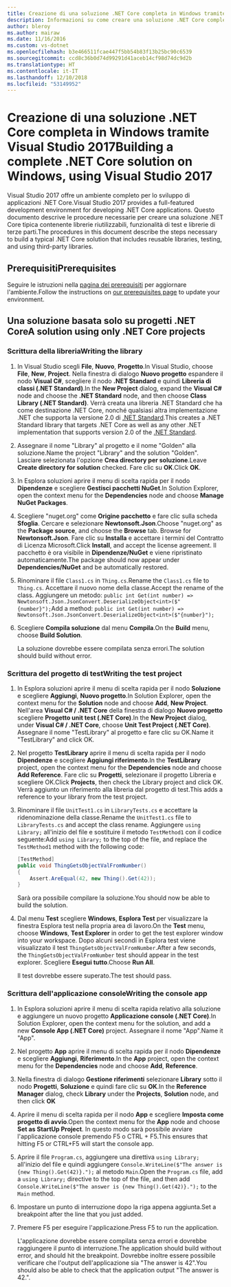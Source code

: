 ```yaml
---
title: Creazione di una soluzione .NET Core completa in Windows tramite Visual Studio 2017
description: Informazioni su come creare una soluzione .NET Core completa in Visual Studio 2017 in Windows.
author: bleroy
ms.author: mairaw
ms.date: 11/16/2016
ms.custom: vs-dotnet
ms.openlocfilehash: b3e466511fcae447f5bb54b83f13b25bc90c6539
ms.sourcegitcommit: ccd8c36b0d74d99291d41aceb14cf98d74dc9d2b
ms.translationtype: HT
ms.contentlocale: it-IT
ms.lasthandoff: 12/10/2018
ms.locfileid: "53149952"
---
```

# <a name="building-a-complete-net-core-solution-on-windows-using-visual-studio-2017"></a><span data-ttu-id="441c0-103">Creazione di una soluzione .NET Core completa in Windows tramite Visual Studio 2017</span><span class="sxs-lookup"><span data-stu-id="441c0-103">Building a complete .NET Core solution on Windows, using Visual Studio 2017</span></span>

<span data-ttu-id="441c0-104">Visual Studio 2017 offre un ambiente completo per lo sviluppo di applicazioni .NET Core.</span><span class="sxs-lookup"><span data-stu-id="441c0-104">Visual Studio 2017 provides a full-featured development environment for developing .NET Core applications.</span></span> <span data-ttu-id="441c0-105">Questo documento descrive le procedure necessarie per creare una soluzione .NET Core tipica contenente librerie riutilizzabili, funzionalità di test e librerie di terze parti.</span><span class="sxs-lookup"><span data-stu-id="441c0-105">The procedures in this document describe the steps necessary to build a typical .NET Core solution that includes reusable libraries, testing, and using third-party libraries.</span></span> 

## <a name="prerequisites"></a><span data-ttu-id="441c0-106">Prerequisiti</span><span class="sxs-lookup"><span data-stu-id="441c0-106">Prerequisites</span></span>

<span data-ttu-id="441c0-107">Seguire le istruzioni nella [pagina dei prerequisiti](../windows-prerequisites.md) per aggiornare l'ambiente.</span><span class="sxs-lookup"><span data-stu-id="441c0-107">Follow the instructions on [our prerequisites page](../windows-prerequisites.md) to update your environment.</span></span>

## <a name="a-solution-using-only-net-core-projects"></a><span data-ttu-id="441c0-108">Una soluzione basata solo su progetti .NET Core</span><span class="sxs-lookup"><span data-stu-id="441c0-108">A solution using only .NET Core projects</span></span>

### <a name="writing-the-library"></a><span data-ttu-id="441c0-109">Scrittura della libreria</span><span class="sxs-lookup"><span data-stu-id="441c0-109">Writing the library</span></span>

1. <span data-ttu-id="441c0-110">In Visual Studio scegli **File**, **Nuovo**, **Progetto**.</span><span class="sxs-lookup"><span data-stu-id="441c0-110">In Visual Studio, choose **File**, **New**, **Project**.</span></span> <span data-ttu-id="441c0-111">Nella finestra di dialogo **Nuovo progetto** espandere il nodo **Visual C#**, scegliere il nodo **.NET Standard** e quindi **Libreria di classi (.NET Standard)**.</span><span class="sxs-lookup"><span data-stu-id="441c0-111">In the **New Project** dialog, expand the **Visual C#** node and choose the **.NET Standard** node, and then choose **Class Library (.NET Standard)**.</span></span> <span data-ttu-id="441c0-112">Verrà creata una libreria .NET Standard che ha come destinazione .NET Core, nonché qualsiasi altra implementazione .NET che supporta la versione 2.0 di [.NET Standard](../../standard/net-standard.md).</span><span class="sxs-lookup"><span data-stu-id="441c0-112">This creates a .NET Standard library that targets .NET Core as well as any other .NET implementation that supports version 2.0 of the [.NET Standard](../../standard/net-standard.md).</span></span>

2. <span data-ttu-id="441c0-113">Assegnare il nome "Library" al progetto e il nome "Golden" alla soluzione.</span><span class="sxs-lookup"><span data-stu-id="441c0-113">Name the project "Library" and the solution "Golden".</span></span> <span data-ttu-id="441c0-114">Lasciare selezionata l'opzione **Crea directory per soluzione**.</span><span class="sxs-lookup"><span data-stu-id="441c0-114">Leave **Create directory for solution** checked.</span></span> <span data-ttu-id="441c0-115">Fare clic su **OK**.</span><span class="sxs-lookup"><span data-stu-id="441c0-115">Click **OK**.</span></span>

3. <span data-ttu-id="441c0-116">In Esplora soluzioni aprire il menu di scelta rapida per il nodo **Dipendenze** e scegliere **Gestisci pacchetti NuGet**.</span><span class="sxs-lookup"><span data-stu-id="441c0-116">In Solution Explorer, open the context menu for the **Dependencies** node and choose **Manage NuGet Packages**.</span></span>

4. <span data-ttu-id="441c0-117">Scegliere "nuget.org" come **Origine pacchetto** e fare clic sulla scheda **Sfoglia**. Cercare e selezionare **Newtonsoft.Json**.</span><span class="sxs-lookup"><span data-stu-id="441c0-117">Choose "nuget.org" as the **Package source**, and choose the **Browse** tab. Browse for **Newtonsoft.Json**.</span></span> <span data-ttu-id="441c0-118">Fare clic su **Installa** e accettare i termini del Contratto di Licenza Microsoft.</span><span class="sxs-lookup"><span data-stu-id="441c0-118">Click **Install**, and accept the license agreement.</span></span> <span data-ttu-id="441c0-119">Il pacchetto è ora visibile in **Dipendenze/NuGet** e viene ripristinato automaticamente.</span><span class="sxs-lookup"><span data-stu-id="441c0-119">The package should now appear under **Dependencies/NuGet** and be automatically restored.</span></span>

5. <span data-ttu-id="441c0-120">Rinominare il file `Class1.cs` in `Thing.cs`.</span><span class="sxs-lookup"><span data-stu-id="441c0-120">Rename the `Class1.cs` file to `Thing.cs`.</span></span> <span data-ttu-id="441c0-121">Accettare il nuovo nome della classe.</span><span class="sxs-lookup"><span data-stu-id="441c0-121">Accept the rename of the class.</span></span> <span data-ttu-id="441c0-122">Aggiungere un metodo: `public int Get(int number) => Newtonsoft.Json.JsonConvert.DeserializeObject<int>($"{number}");`</span><span class="sxs-lookup"><span data-stu-id="441c0-122">Add a method: `public int Get(int number) => Newtonsoft.Json.JsonConvert.DeserializeObject<int>($"{number}");`</span></span>

7. <span data-ttu-id="441c0-123">Scegliere **Compila soluzione** dal menu **Compila**.</span><span class="sxs-lookup"><span data-stu-id="441c0-123">On the **Build** menu, choose **Build Solution**.</span></span>

   <span data-ttu-id="441c0-124">La soluzione dovrebbe essere compilata senza errori.</span><span class="sxs-lookup"><span data-stu-id="441c0-124">The solution should build without error.</span></span>

### <a name="writing-the-test-project"></a><span data-ttu-id="441c0-125">Scrittura del progetto di test</span><span class="sxs-lookup"><span data-stu-id="441c0-125">Writing the test project</span></span>

1. <span data-ttu-id="441c0-126">In Esplora soluzioni aprire il menu di scelta rapida per il nodo **Soluzione** e scegliere **Aggiungi**, **Nuovo progetto**.</span><span class="sxs-lookup"><span data-stu-id="441c0-126">In Solution Explorer, open the context menu for the **Solution** node and choose **Add**, **New Project**.</span></span> <span data-ttu-id="441c0-127">Nell'area **Visual C# / .NET Core** della finestra di dialogo **Nuovo progetto** scegliere **Progetto unit test (.NET Core)**.</span><span class="sxs-lookup"><span data-stu-id="441c0-127">In the **New Project** dialog, under **Visual C# / .NET Core**, choose **Unit Test Project (.NET Core)**.</span></span> <span data-ttu-id="441c0-128">Assegnare il nome "TestLibrary" al progetto e fare clic su OK.</span><span class="sxs-lookup"><span data-stu-id="441c0-128">Name it "TestLibrary" and click OK.</span></span> 

2. <span data-ttu-id="441c0-129">Nel progetto **TestLibrary** aprire il menu di scelta rapida per il nodo **Dipendenze** e scegliere **Aggiungi riferimento**.</span><span class="sxs-lookup"><span data-stu-id="441c0-129">In the **TestLibrary** project, open the context menu for the **Dependencies** node and choose **Add Reference**.</span></span> <span data-ttu-id="441c0-130">Fare clic su **Progetti**, selezionare il progetto Libreria e scegliere OK.</span><span class="sxs-lookup"><span data-stu-id="441c0-130">Click **Projects**, then check the Library project and click OK.</span></span> <span data-ttu-id="441c0-131">Verrà aggiunto un riferimento alla libreria dal progetto di test.</span><span class="sxs-lookup"><span data-stu-id="441c0-131">This adds a reference to your library from the test project.</span></span>

3. <span data-ttu-id="441c0-132">Rinominare il file `UnitTest1.cs` in `LibraryTests.cs` e accettare la ridenominazione della classe.</span><span class="sxs-lookup"><span data-stu-id="441c0-132">Rename the `UnitTest1.cs` file to `LibraryTests.cs` and accept the class rename.</span></span> <span data-ttu-id="441c0-133">Aggiungere `using Library;` all'inizio del file e sostituire il metodo `TestMethod1` con il codice seguente:</span><span class="sxs-lookup"><span data-stu-id="441c0-133">Add `using Library;` to the top of the file, and replace the `TestMethod1` method with the following code:</span></span>
    ```csharp
    [TestMethod]
    public void ThingGetsObjectValFromNumber()
    {
        Assert.AreEqual(42, new Thing().Get(42));
    }
    ```

   <span data-ttu-id="441c0-134">Sarà ora possibile compilare la soluzione.</span><span class="sxs-lookup"><span data-stu-id="441c0-134">You should now be able to build the solution.</span></span> 
   
4. <span data-ttu-id="441c0-135">Dal menu **Test** scegliere **Windows**, **Esplora Test** per visualizzare la finestra Esplora test nella propria area di lavoro.</span><span class="sxs-lookup"><span data-stu-id="441c0-135">On the **Test** menu, choose **Windows**, **Test Explorer** in order to get the test explorer window into your workspace.</span></span> <span data-ttu-id="441c0-136">Dopo alcuni secondi in Esplora test viene visualizzato il test `ThingGetsObjectValFromNumber`.</span><span class="sxs-lookup"><span data-stu-id="441c0-136">After a few seconds, the `ThingGetsObjectValFromNumber` test should appear in the test explorer.</span></span> <span data-ttu-id="441c0-137">Scegliere **Esegui tutto**.</span><span class="sxs-lookup"><span data-stu-id="441c0-137">Choose **Run All**.</span></span>
   
   <span data-ttu-id="441c0-138">Il test dovrebbe essere superato.</span><span class="sxs-lookup"><span data-stu-id="441c0-138">The test should pass.</span></span>

### <a name="writing-the-console-app"></a><span data-ttu-id="441c0-139">Scrittura dell'applicazione console</span><span class="sxs-lookup"><span data-stu-id="441c0-139">Writing the console app</span></span>

1. <span data-ttu-id="441c0-140">In Esplora soluzioni aprire il menu di scelta rapida relativo alla soluzione e aggiungere un nuovo progetto **Applicazione console (.NET Core)**.</span><span class="sxs-lookup"><span data-stu-id="441c0-140">In Solution Explorer, open the context menu for the solution, and add a new **Console App (.NET Core)** project.</span></span> <span data-ttu-id="441c0-141">Assegnare il nome "App".</span><span class="sxs-lookup"><span data-stu-id="441c0-141">Name it "App".</span></span>

2. <span data-ttu-id="441c0-142">Nel progetto **App** aprire il menu di scelta rapida per il nodo **Dipendenze** e scegliere **Aggiungi**, **Riferimento**.</span><span class="sxs-lookup"><span data-stu-id="441c0-142">In the **App** project, open the context menu for the **Dependencies** node and choose **Add**,  **Reference**.</span></span> 

3. <span data-ttu-id="441c0-143">Nella finestra di dialogo **Gestione riferimenti** selezionare **Library** sotto il nodo **Progetti**, **Soluzione** e quindi fare clic su **OK**.</span><span class="sxs-lookup"><span data-stu-id="441c0-143">In the **Reference Manager** dialog, check **Library** under the **Projects**, **Solution** node, and then click **OK**</span></span>

6. <span data-ttu-id="441c0-144">Aprire il menu di scelta rapida per il nodo **App** e scegliere **Imposta come progetto di avvio**.</span><span class="sxs-lookup"><span data-stu-id="441c0-144">Open the context menu for the **App** node and choose **Set as StartUp Project**.</span></span> <span data-ttu-id="441c0-145">In questo modo sarà possibile avviare l'applicazione console premendo F5 o CTRL + F5.</span><span class="sxs-lookup"><span data-stu-id="441c0-145">This ensures that hitting F5 or CTRL+F5 will start the console app.</span></span>

7. <span data-ttu-id="441c0-146">Aprire il file `Program.cs`, aggiungere una direttiva `using Library;` all'inizio del file e quindi aggiungere `Console.WriteLine($"The answer is {new Thing().Get(42)}.");` al metodo `Main`.</span><span class="sxs-lookup"><span data-stu-id="441c0-146">Open the `Program.cs` file, add a `using Library;` directive to the top of the file, and then add `Console.WriteLine($"The answer is {new Thing().Get(42)}.");` to the `Main` method.</span></span>

8. <span data-ttu-id="441c0-147">Impostare un punto di interruzione dopo la riga appena aggiunta.</span><span class="sxs-lookup"><span data-stu-id="441c0-147">Set a breakpoint after the line that you just added.</span></span>

9. <span data-ttu-id="441c0-148">Premere F5 per eseguire l'applicazione.</span><span class="sxs-lookup"><span data-stu-id="441c0-148">Press F5 to run the application.</span></span>

   <span data-ttu-id="441c0-149">L'applicazione dovrebbe essere compilata senza errori e dovrebbe raggiungere il punto di interruzione.</span><span class="sxs-lookup"><span data-stu-id="441c0-149">The application should build without error, and should hit the breakpoint.</span></span> <span data-ttu-id="441c0-150">Dovrebbe inoltre essere possibile verificare che l'output dell'applicazione sia "The answer is 42".</span><span class="sxs-lookup"><span data-stu-id="441c0-150">You should also be able to check that the application output "The answer is 42.".</span></span>

